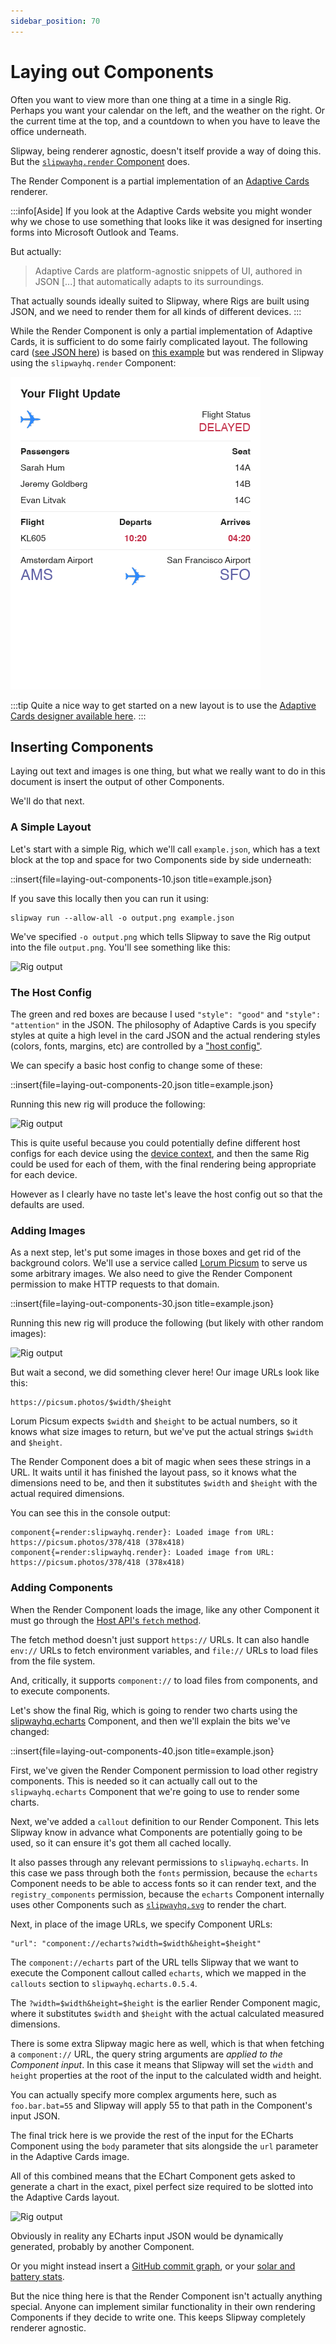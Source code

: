 ```yaml
---
sidebar_position: 70
---
```


# Laying out Components

Often you want to view more than one thing at a time in a single Rig.
Perhaps you want your calendar on the left, and the weather on the right.
Or the current time at the top, and a countdown to when you have to leave the office underneath.

Slipway, being renderer agnostic, doesn't itself provide a way of doing this.
But the [`slipwayhq.render` Component](https://github.com/slipwayhq/slipway_render) does.

The Render Component is a partial implementation of an [Adaptive Cards](https://adaptivecards.io/) renderer.

:::info[Aside]
If you look at the Adaptive Cards website you might wonder why we chose to use something
that looks like it was designed for inserting forms into Microsoft Outlook and Teams.

But actually:

> Adaptive Cards are platform-agnostic snippets of UI, authored in JSON [...] that
automatically adapts to its surroundings.

That actually sounds ideally suited to Slipway, where Rigs are built using JSON, and we need
to render them for all kinds of different devices.
:::

While the Render Component is only a partial implementation of Adaptive Cards, 
it is sufficient to do some fairly complicated layout.
The following card
([see JSON here](https://github.com/slipwayhq/slipway_render/blob/main/src/adaptive_cards_renderer/tests/snapshot_inputs/flight_update.card.json))
is based on [this example](https://adaptivecards.io/samples/FlightUpdate.html)
but was rendered in Slipway using the `slipwayhq.render` Component:

![Adaptive Cards Example](https://github.com/slipwayhq/slipway_render/blob/main/docs/img/example-flight-card.png?raw=true)

:::tip
Quite a nice way to get started on a new layout is to use the [Adaptive Cards designer available
here](https://adaptivecards.io/designer/).
:::

## Inserting Components

Laying out text and images is one thing, but what we really want to do in this document is
insert the output of other Components.

We'll do that next.

### A Simple Layout

Let's start with a simple Rig, which we'll call `example.json`, which has a text block
at the top and space for two Components side by side underneath:

::insert{file=laying-out-components-10.json title=example.json}

If you save this locally then you can run it using:

```
slipway run --allow-all -o output.png example.json
```

We've specified `-o output.png` which tells Slipway to save the Rig output into the file `output.png`.
You'll see something like this:

![Rig output](/img/docs/laying-out-components-10.png)

### The Host Config
The green and red boxes are because I used `"style": "good"` and `"style": "attention"` in
the JSON. The philosophy of Adaptive Cards is you specify styles at quite a high level
in the card JSON and the actual rendering styles (colors, fonts, margins, etc) 
are controlled by a ["host config"](https://learn.microsoft.com/en-us/adaptive-cards/rendering-cards/host-config).

We can specify a basic host config to change some of these:

::insert{file=laying-out-components-20.json title=example.json}

Running this new rig will produce the following:

![Rig output](/img/docs/laying-out-components-20.png)

This is quite useful because you could potentially define different host configs for each device
using the [device context](/docs/basics/serving-rigs#device-context), and then the same
Rig could be used for each of them, with the final rendering being appropriate for each device.

However as I clearly have no taste let's leave the host config out so that the defaults are used.

### Adding Images

As a next step, let's put some images in those boxes and get rid of the background colors.
We'll use a service called [Lorum Picsum](https://picsum.photos/) to serve us some arbitrary images.
We also need to give the Render Component permission to make HTTP requests to that domain.

::insert{file=laying-out-components-30.json title=example.json}

Running this new rig will produce the following (but likely with other random images):

![Rig output](/img/docs/laying-out-components-30.jpg)

But wait a second, we did something clever here! Our image URLs look like this:
```
https://picsum.photos/$width/$height
```

Lorum Picsum expects `$width` and `$height` to be actual numbers, so it knows
what size images to return, but we've put the actual strings `$width` and `$height`.

The Render Component does a bit of magic when sees these strings in a URL.
It waits until it has finished the layout pass, so it knows what the dimensions need
to be, and then it substitutes `$width` and `$height` with the
actual required dimensions.

You can see this in the console output:

```
component{=render:slipwayhq.render}: Loaded image from URL: https://picsum.photos/378/418 (378x418)
component{=render:slipwayhq.render}: Loaded image from URL: https://picsum.photos/378/418 (378x418)
```

### Adding Components

When the Render Component loads the image, like any other Component it must go through
the [Host API's `fetch` method](/docs/basics/host-api#fetch).

The fetch method doesn't just support `https://` URLs.
It can also handle `env://` URLs to fetch environment variables, and `file://` URLs to load
files from the file system.

And, critically, it supports `component://` to load files from components, and to
execute components.

Let's show the final Rig, which is going to render two charts using the
[slipwayhq.echarts](https://github.com/slipwayhq/slipway_echarts) Component,
and then we'll explain the bits we've changed:

::insert{file=laying-out-components-40.json title=example.json}

First, we've given the Render Component permission to load other registry components.
This is needed so it can actually call out to the `slipwayhq.echarts` Component that we're going to
use to render some charts.

Next, we've added a `callout` definition to our Render Component.
This lets Slipway know in advance what Components are potentially going to be used,
so it can ensure it's got them all cached locally.

It also passes through any relevant permissions to `slipwayhq.echarts`.
In this case we pass through both the `fonts` permission, because 
the `echarts` Component needs to be able to access fonts so it can render text,
and the `registry_components` permission, because the `echarts` Component internally uses
other Components such as [`slipwayhq.svg`](https://github.com/slipwayhq/slipway_svg) to render the chart.

Next, in place of the image URLs, we specify Component URLs:
```
"url": "component://echarts?width=$width&height=$height"
```

The `component://echarts` part of the URL tells Slipway that we want to execute the
Component callout called `echarts`, which we mapped in the `callouts` section to `slipwayhq.echarts.0.5.4`.

The `?width=$width&height=$height` is the earlier Render Component magic, where it substitutes
`$width` and `$height` with the actual calculated measured dimensions.

There is some extra Slipway magic here as well, which is that when fetching a `component://` URL,
the query string arguments are _applied to the Component input_.
In this case it means that Slipway will set the `width` and `height` properties at
the root of the input to the calculated width and height.

You can actually specify more complex arguments here, such as `foo.bar.bat=55` and Slipway
will apply 55 to that path in the Component's input JSON.

The final trick here is we provide the rest of the input for the ECharts Component
using the `body` parameter that sits alongside the `url` parameter in the Adaptive Cards
image.

All of this combined means that the EChart Component gets asked to generate a chart
in the exact, pixel perfect size required to be slotted into the Adaptive Cards layout.

![Rig output](/img/docs/laying-out-components-40.png)

Obviously in reality any ECharts input JSON would be dynamically generated, probably by another
Component.

Or you might instead insert a [GitHub commit graph](https://github.com/jamesthurley/slipway_github_commit_graph), 
or your [solar and battery stats](https://github.com/jamesthurley/slipway_givenergy_cloud).

But the nice thing here is that the Render Component isn't actually anything special.
Anyone can implement similar functionality in their own rendering Components if they decide
to write one. This keeps Slipway completely renderer agnostic.
